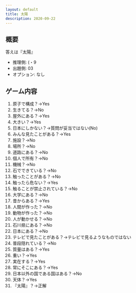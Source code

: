 ```yaml
---
layout: default
title: 太陽
description: 2020-09-22
---
```


## 概要

答えは『太陽』

- 推理側: (・9
- 出題側: 03
- オプション: なし

## ゲーム内容

1. 原子で構成？→Yes
2. 生きてる？→No
3. 屋外にある？→Yes
4. 大きい？→Yes
5. 日本にしかない？→質問が妥当ではない(No)
6. みんな見たことがある？→Yes
7. 施設？→No
8. 場所？→No
9. 道路にある？→No
10. 個人で所有？→No
11. 機械？→No
12. 石でできている？→No
13. 触ったことがある？→No
14. 触ったら危ない？→Yes
15. 触ることが禁止されている？→No
16. 大学にある？→No
17. 昔からある？→Yes
18. 人間が作った？→No
19. 動物が作った？→No
20. 人が動かせる？→No
21. 石川県にある？→No
22. 日本にある？→No
23. テレビで見たことがある？→テレビで見るようなものではない
24. 普段隠れている？→No
25. 質量はある？→Yes
26. 重い？→Yes
27. 実在する？→Yes
28. 常にそこにある？→Yes
29. 日本以外の国である国はある？→No
30. 天体？→Yes
31. 『太陽』？→正解
